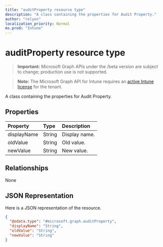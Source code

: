 ```yaml
---
title: "auditProperty resource type"
description: "A class containing the properties for Audit Property."
author: "rolyon"
localization_priority: Normal
ms.prod: "Intune"
---
```


# auditProperty resource type

> **Important:** Microsoft Graph APIs under the /beta version are subject to change; production use is not supported.

> **Note:** The Microsoft Graph API for Intune requires an [active Intune license](https://go.microsoft.com/fwlink/?linkid=839381) for the tenant.

A class containing the properties for Audit Property.

## Properties
|Property|Type|Description|
|:---|:---|:---|
|displayName|String|Display name.|
|oldValue|String|Old value.|
|newValue|String|New value.|

## Relationships
None

## JSON Representation
Here is a JSON representation of the resource.
<!-- {
  "blockType": "resource",
  "@odata.type": "microsoft.graph.auditProperty"
}
-->
``` json
{
  "@odata.type": "#microsoft.graph.auditProperty",
  "displayName": "String",
  "oldValue": "String",
  "newValue": "String"
}
```




